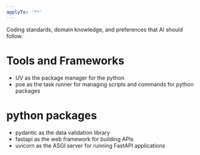```yaml
---
applyTo: '**'
---
```

Coding standards, domain knowledge, and preferences that AI should follow.

# Tools and Frameworks
- UV as the package manager for the python
- poe as the task runner for managing scripts and commands for python packages

# python packages
- pydantic as the data validation library
- fastapi as the web framework for building APIs
- uvicorn as the ASGI server for running FastAPI applications
